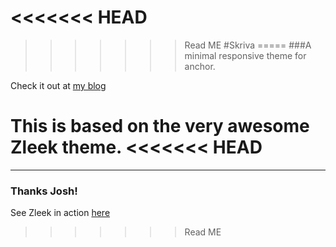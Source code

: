 <<<<<<< HEAD
=======

>>>>>>> Read ME
#Skriva
=====
###A minimal responsive theme for anchor.  

Check it out at [my blog](http://coletownsend.com/blog)

This is based on the very awesome Zleek theme.
<<<<<<< HEAD
=======


*** 

### Thanks Josh!

See Zleek in action [here](http://joshkennedy.github.com/zleek)
>>>>>>> Read ME
